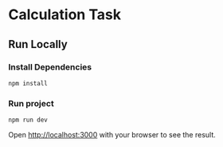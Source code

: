 # Calculation Task

## Run Locally

### Install Dependencies

    npm install

### Run project

    npm run dev

Open [http://localhost:3000](http://localhost:3000) with your browser to see the result.
